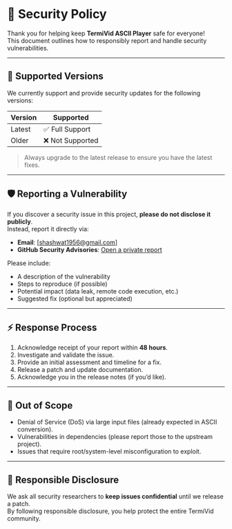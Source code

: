 # 🔐 Security Policy

Thank you for helping keep **TermiVid ASCII Player** safe for everyone!  
This document outlines how to responsibly report and handle security vulnerabilities.

---

## 📌 Supported Versions

We currently support and provide security updates for the following versions:

| Version | Supported          |
|---------|--------------------|
| Latest  | ✅ Full Support     |
| Older   | ❌ Not Supported    |

> Always upgrade to the latest release to ensure you have the latest fixes.

---

## 🛡️ Reporting a Vulnerability

If you discover a security issue in this project, **please do not disclose it publicly**.  
Instead, report it directly via:

- **Email**: [shashwat1956@gmail.com]  
- **GitHub Security Advisories**: [Open a private report](https://github.com/Shashwat-19/TermiVid/security/advisories)

Please include:

- A description of the vulnerability  
- Steps to reproduce (if possible)  
- Potential impact (data leak, remote code execution, etc.)  
- Suggested fix (optional but appreciated)  

---

## ⚡ Response Process

1. Acknowledge receipt of your report within **48 hours**.  
2. Investigate and validate the issue.  
3. Provide an initial assessment and timeline for a fix.  
4. Release a patch and update documentation.  
5. Acknowledge you in the release notes (if you’d like).  

---

## 🚫 Out of Scope

- Denial of Service (DoS) via large input files (already expected in ASCII conversion).  
- Vulnerabilities in dependencies (please report those to the upstream project).  
- Issues that require root/system-level misconfiguration to exploit.  

---

## 🙏 Responsible Disclosure

We ask all security researchers to **keep issues confidential** until we release a patch.  
By following responsible disclosure, you help protect the entire TermiVid community.  
